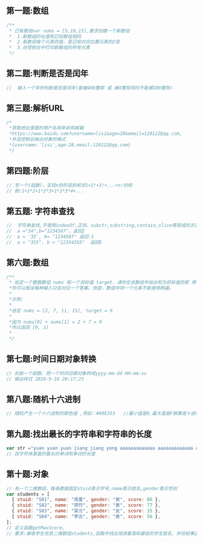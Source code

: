 ## 第一题:数组

```js
/**
 * 已有数组var nums = [5,10,15],要求创建一个新数组
 *  1.新数组的长度和已知数组相同
 *  2.新数组每个元素的值，是已知对应位置元素的2倍
 *  3.在控制台中打印新数组的所有元素
 */
```

## 第二题:判断是否是闰年

```js
//	输入一个年份判断是否是闰年(能被400整除 或 被4整除同时不能被100整除)
```
## 第三题:解析URL

```js
/*
 *获取地址里面的用户名和年龄和邮箱
 *https://www.baidu.com?username=lisi&age=28&email=120122@qq.com,
 *并且控制台输出对象的格式
 *{username:'lisi',age:28,email:120122@qq.com}
 */
```


## 第四题:阶层

```js
// 写一个(函数)，实现n的阶层的和求1+2!+3!+...+n!的和
// 例:1+1*2+1*2*3+1*2*3*4+...
```

## 第五题: 字符串查找

```js
//  字符串查找,不使用indexOf,正则，substr,substring,contain,slice等现成的方法,实现如下效果：
//  a ="34",b="1234567"，返回2
//  a = '35', b= "1234567" 返回-1
//  a = "355", b = "12354355"  返回5
```

## 第六题:数组

```js
/**
 * 给定一个整数数组 nums 和一个目标值 target，请你在该数组中找出和为目标值的那 两个 整数，并返回他们的数组下标。
 *你可以假设每种输入只会对应一个答案。但是，数组中同一个元素不能使用两遍。
 *
 *示例:
 *
 *给定 nums = [2, 7, 11, 15], target = 9
 *
 *因为 nums[0] + nums[1] = 2 + 7 = 9
 *所以返回 [0, 1]
 *
 */
```



## 第七题:时间日期对象转换

```js
// 封装一个函数，把一个时间日期对象转成yyyy-mm-dd HH:mm:ss   
// 输出样式 2020-9-16 20:17:23
```

## 第八题:随机十六进制

```js
// 随机产生一个十六进制的颜色值 ,例如：#90E353   //最小值是0,最大值是F换算成十进制最小是0最大是255
```

## 第九题:找出最长的字符串和字符串的长度

```js
var str ="yuan yuan yuan jiang jiang yong aaaaaaaaaaaaa aaaaaaaaaaaaa odpsospoaioaoaoaoaoao";
// 找字符串里面的最长的单词和单词的长度 
```

## 第十题:对象

```js
// 有一个二维数组，每条数据固定stuid表示学号,name表示姓名,gender表示性别
var students = [
  { stuid: "S01", name: "周夏", gender: "男", score: 86 },
  { stuid: "S02", name: "郑竹", gender: "男", score: 77 },
  { stuid: "S03", name: "吴兰", gender: "女", score: 35 },
  { stuid: "S04", name: "李云", gender: "男", score: 56 },
];
// 定义函数getMaxScore,
// 要求:接收学生信息二维数组students,函数中找出成绩最高和最低的学生姓名，并将结果返回
```

